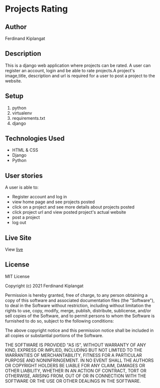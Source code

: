# Projects Rating 
## Author   
Ferdinand Kiplangat
## Description
This is a django web application where projects can be rated. A user can register an account, login and be able to rate projects.A project's image,title, description and url is required for a user to post a project to the website.

## Setup
1. python 
2. virtualenv 
3. requirements.txt
4. django 
   
   
## Technologies Used 
* HTML & CSS
* Django
* Python 

  
## User stories
A user is able to: 

* Register account and log in 
* view home page and see projects posted
* click on a project and see more details about projects posted
* click project url and view posted project's actual website
* post a project
* log out
 

## Live Site
View [live](https://project544.herokuapp.com/)

## License
MIT License

Copyright (c) 2021 Ferdinand Kiplangat

Permission is hereby granted, free of charge, to any person obtaining a copy
of this software and associated documentation files (the "Software"), to deal
in the Software without restriction, including without limitation the rights
to use, copy, modify, merge, publish, distribute, sublicense, and/or sell 
copies of the Software, and to permit persons to whom the Software is
furnished to do so, subject to the following conditions:

The above copyright notice and this permission notice shall be included in all
copies or substantial portions of the Software.

THE SOFTWARE IS PROVIDED "AS IS", WITHOUT WARRANTY OF ANY KIND, EXPRESS OR
IMPLIED, INCLUDING BUT NOT LIMITED TO THE WARRANTIES OF MERCHANTABILITY,
FITNESS FOR A PARTICULAR PURPOSE AND NONINFRINGEMENT. IN NO EVENT SHALL THE
AUTHORS OR COPYRIGHT HOLDERS BE LIABLE FOR ANY CLAIM, DAMAGES OR OTHER
LIABILITY, WHETHER IN AN ACTION OF CONTRACT, TORT OR OTHERWISE, ARISING FROM,
OUT OF OR IN CONNECTION WITH THE SOFTWARE OR THE USE OR OTHER DEALINGS IN THE
SOFTWARE.
  
      
           
  
     

